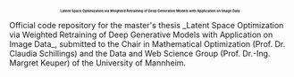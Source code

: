 <p align="center">
  <b><span style="font-size:6">Latent Space Optimization via Weighted Retraining of Deep Generative Models with Application on Image Data</span> </b><br>
</p>
Official code repository for the master's thesis _Latent Space Optimization via Weighted Retraining of Deep Generative Models with Application on Image Data_, submitted to the Chair in Mathematical Optimization (Prof. Dr. Claudia Schillings) and the Data and Web Science Group (Prof. Dr.-Ing. Margret Keuper) of the University of Mannheim.
